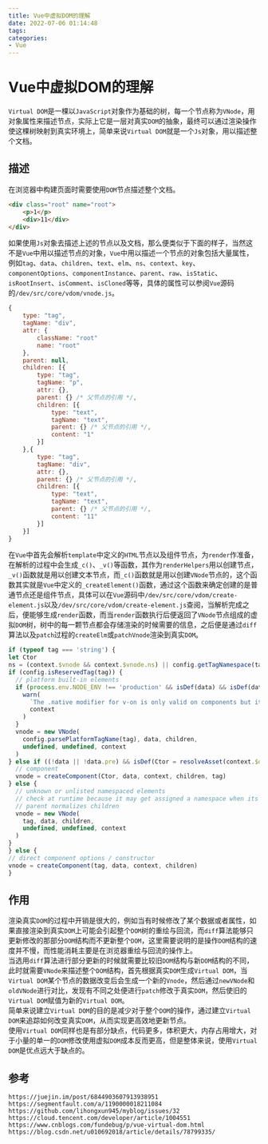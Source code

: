 ```yaml
---
title: Vue中虚拟DOM的理解
date: 2022-07-06 01:14:48
tags:
categories: 
- Vue
---
```

# Vue中虚拟DOM的理解
`Virtual DOM`是一棵以`JavaScript`对象作为基础的树，每一个节点称为`VNode`，用对象属性来描述节点，实际上它是一层对真实`DOM`的抽象，最终可以通过渲染操作使这棵树映射到真实环境上，简单来说`Virtual DOM`就是一个`Js`对象，用以描述整个文档。

## 描述
在浏览器中构建页面时需要使用`DOM`节点描述整个文档。

```html
<div class="root" name="root">
    <p>1</p>
    <div>11</div>
</div>
```

如果使用`Js`对象去描述上述的节点以及文档，那么便类似于下面的样子，当然这不是`Vue`中用以描述节点的对象，`Vue`中用以描述一个节点的对象包括大量属性，例如`tag`、`data`、`children`、`text`、`elm`、`ns`、`context`、`key`、`componentOptions`、`componentInstance`、`parent`、`raw`、`isStatic`、`isRootInsert`、`isComment`、`isCloned`等等，具体的属性可以参阅`Vue`源码的`/dev/src/core/vdom/vnode.js`。

```javascript
{
    type: "tag",
    tagName: "div",
    attr: {
        className: "root"
        name: "root"
    },
    parent: null,
    children: [{
        type: "tag",
        tagName: "p",
        attr: {},
        parent: {} /* 父节点的引用 */, 
        children: [{
            type: "text",
            tagName: "text",
            parent: {} /* 父节点的引用 */, 
            content: "1"
        }]
    },{
        type: "tag",
        tagName: "div",
        attr: {},
        parent: {} /* 父节点的引用 */, 
        children: [{
            type: "text",
            tagName: "text",
            parent: {} /* 父节点的引用 */, 
            content: "11"
        }]
    }]
}
```

在`Vue`中首先会解析`template`中定义的`HTML`节点以及组件节点，为`render`作准备，在解析的过程中会生成`_c()`、`_v()`等函数，其作为`renderHelpers`用以创建节点，`_v()`函数就是用以创建文本节点，而`_c()`函数就是用以创建`VNode`节点的，这个函数其实就是`Vue`中定义的`_createElement()`函数，通过这个函数来确定创建的是普通节点还是组件节点，具体可以在`Vue`源码中`/dev/src/core/vdom/create-element.js`以及`/dev/src/core/vdom/create-element.js`查阅，当解析完成之后，便能够生成`render`函数，而当`render`函数执行后便返回了`VNode`节点组成的虚拟`DOM`树，树中的每一颗节点都会存储渲染的时候需要的信息，之后便是通过`diff`算法以及`patch`过程的`createElm`或`patchVnode`渲染到真实`DOM`。

```javascript
if (typeof tag === 'string') {
let Ctor
ns = (context.$vnode && context.$vnode.ns) || config.getTagNamespace(tag)
if (config.isReservedTag(tag)) {
  // platform built-in elements
  if (process.env.NODE_ENV !== 'production' && isDef(data) && isDef(data.nativeOn)) {
    warn(
      `The .native modifier for v-on is only valid on components but it was used on <${tag}>.`,
      context
    )
  }
  vnode = new VNode(
    config.parsePlatformTagName(tag), data, children,
    undefined, undefined, context
  )
} else if ((!data || !data.pre) && isDef(Ctor = resolveAsset(context.$options, 'components', tag))) {
  // component
  vnode = createComponent(Ctor, data, context, children, tag)
} else {
  // unknown or unlisted namespaced elements
  // check at runtime because it may get assigned a namespace when its
  // parent normalizes children
  vnode = new VNode(
    tag, data, children,
    undefined, undefined, context
  )
}
} else {
// direct component options / constructor
vnode = createComponent(tag, data, context, children)
}
```

## 作用
渲染真实`DOM`的过程中开销是很大的，例如当有时候修改了某个数据或者属性，如果直接渲染到真实`DOM`上可能会引起整个`DOM`树的重绘与回流，而`diff`算法能够只更新修改的那部分`DOM`结构而不更新整个`DOM`，这里需要说明的是操作`DOM`结构的速度并不慢，而性能消耗主要是在浏览器重绘与回流的操作上。  
当选用`diff`算法进行部分更新的时候就需要比较旧`DOM`结构与新`DOM`结构的不同，此时就需要`VNode`来描述整个`DOM`结构，首先根据真实`DOM`生成`Virtual DOM`，当`Virtual DOM`某个节点的数据改变后会生成一个新的`Vnode`，然后通过`newVNode`和`oldVNode`进行对比，发现有不同之处便进行`patch`修改于真实`DOM`，然后使旧的`Virtual DOM`赋值为新的`Virtual DOM`。  
简单来说建立`Virtual DOM`的目的是减少对于整个`DOM`的操作，通过建立`Virtual DOM`来追踪如何改变真实`DOM`，从而实现更高效地更新节点。  
使用`Virtual DOM`同样也是有部分缺点，代码更多，体积更大，内存占用增大，对于小量的单一的`DOM`修改使用虚拟`DOM`成本反而更高，但是整体来说，使用`Virtual DOM`是优点远大于缺点的。


## 参考

```
https://juejin.im/post/6844903607913938951
https://segmentfault.com/a/1190000018211084
https://github.com/lihongxun945/myblog/issues/32
https://cloud.tencent.com/developer/article/1004551
https://www.cnblogs.com/fundebug/p/vue-virtual-dom.html
https://blog.csdn.net/u010692018/article/details/78799335/
```
